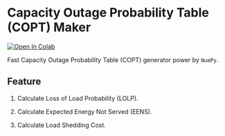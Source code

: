 # Capacity Outage Probability Table (COPT) Maker

[![Open In Colab](https://colab.research.google.com/assets/colab-badge.svg)](https://colab.research.google.com/github/yasirroni/copt/blob/main/notebooks/copt.ipynb)

Fast Capacity Outage Probability Table (COPT) generator power by `NumPy`.

## Feature

1. Calculate Loss of Load Probability (LOLP).

1. Calculate Expected Energy Not Served (EENS).

1. Calculate Load Shedding Cost.
